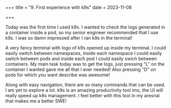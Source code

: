 +++
title = "9. First experience with k9s"
date = 2023-11-08

+++

Today was the first time I used k9s. I wanted to check the logs generated in a container inside a pod, so my senior engineer recommended that I use k9s. I was so damn impressed after I ran k9s in the terminal!

A very fancy terminal with logo of k9s opened up inside my terminal. I could easily switch between namespaces, inside each namespace I could easily switch between pods and inside each pod I could easily swich between containers.
My main task today was to get the logs, just pressing "L" on the container I wanted gave me all that I ever needed!
Also pressing "D" on pods for which you want describe was awesome!

Along with easy navigation, there are so many commands that can be used. I am yet to explore a lot. k9s is an amazing productivity tool imo, the UI will really speed up k8s management. I feel better with this tool in my aresnal that makes me a better SWE!
